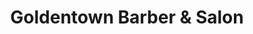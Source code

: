---
title: "Goldentown Barber & Salon"
url: /davao-city/goldentown-barber-und-salon-f-s-dizon-road/
shop: Friseur
---
